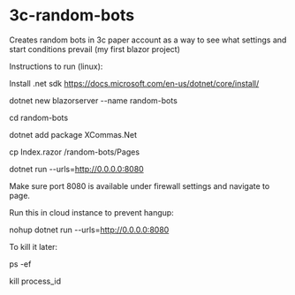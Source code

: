 # 3c-random-bots
Creates random bots in 3c paper account as a way to see what settings and start conditions prevail (my first blazor project)

Instructions to run (linux):

Install .net sdk https://docs.microsoft.com/en-us/dotnet/core/install/

dotnet new blazorserver --name random-bots

cd random-bots

dotnet add package XCommas.Net

cp Index.razor /random-bots/Pages

dotnet run --urls=http://0.0.0.0:8080

Make sure port 8080 is available under firewall settings and navigate to page.

Run this in cloud instance to prevent hangup:

nohup dotnet run --urls=http://0.0.0.0:8080

To kill it later:

ps -ef

kill process_id 
